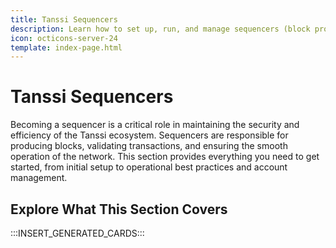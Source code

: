 ```yaml
---
title: Tanssi Sequencers
description: Learn how to set up, run, and manage sequencers (block producers) to participate in the Tanssi infrastructure protocol and earn rewards.
icon: octicons-server-24
template: index-page.html
---
```


# Tanssi Sequencers

Becoming a sequencer is a critical role in maintaining the security and efficiency of the Tanssi ecosystem. Sequencers are responsible for producing blocks, validating transactions, and ensuring the smooth operation of the network. This section provides everything you need to get started, from initial setup to operational best practices and account management.

## Explore What This Section Covers

:::INSERT_GENERATED_CARDS::: 